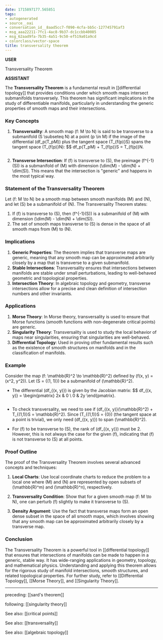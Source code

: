 ```yaml
---
date: 1715897177.565851
tags:
- autogenerated
- source__oai
- conversation_id__8aad5cc7-f090-4cfa-bb5c-127745791af3
- msg_aaa22211-7fc1-4ac8-9b37-dc1ccbb40085
- msg_62aad9fa-7b35-4a51-9c50-ef519a01a9cd
- colorclass/vector-space
title: transversality theorem
---
```


**USER**

Transversality Theorem


**ASSISTANT**

The **Transversality Theorem** is a fundamental result in [[differential topology]] that provides conditions under which smooth maps intersect submanifolds transversely. This theorem has significant implications in the study of differentiable manifolds, particularly in understanding the generic properties of smooth maps and their intersections.

### Key Concepts

1. **Transversality**: A smooth map \(f: M \to N\) is said to be transverse to a submanifold \(S \subseteq N\) at a point \(p \in M\) if the image of the differential \(df_p(T_pM)\) plus the tangent space \(T_{f(p)}S\) spans the tangent space \(T_{f(p)}N\):
   $$
   df_p(T_pM) + T_{f(p)}S = T_{f(p)}N.
   ```

2. **Transverse Intersection**: If \(f\) is transverse to \(S\), the preimage \(f^{-1}(S)\) is a submanifold of \(M\) with dimension \(\dim(M) - \dim(N) + \dim(S)\). This means that the intersection is "generic" and happens in the most typical way.

### Statement of the Transversality Theorem

Let \(f: M \to N\) be a smooth map between smooth manifolds \(M\) and \(N\), and let \(S\) be a submanifold of \(N\). The Transversality Theorem states:

1. If \(f\) is transverse to \(S\), then \(f^{-1}(S)\) is a submanifold of \(M\) with dimension \(\dim(M) - \dim(N) + \dim(S)\).
2. The set of smooth maps transverse to \(S\) is dense in the space of all smooth maps from \(M\) to \(N\).

### Implications

1. **Generic Properties**: The theorem implies that transverse maps are generic, meaning that any smooth map can be approximated arbitrarily closely by a map that is transverse to a given submanifold.
2. **Stable Intersections**: Transversality ensures that intersections between manifolds are stable under small perturbations, leading to well-behaved geometric and topological properties.
3. **Intersection Theory**: In algebraic topology and geometry, transverse intersections allow for a precise and clean definition of intersection numbers and other invariants.

### Applications

1. **Morse Theory**: In Morse theory, transversality is used to ensure that Morse functions (smooth functions with non-degenerate critical points) are generic.
2. **Singularity Theory**: Transversality is used to study the local behavior of maps near singularities, ensuring that singularities are well-behaved.
3. **Differential Topology**: Used in proving other fundamental results such as the existence of smooth structures on manifolds and in the classification of manifolds.

### Example

Consider the map \(f: \mathbb{R}^2 \to \mathbb{R}^2\) defined by \(f(x, y) = (x^2, y^2)\). Let \(S = \{(1, 1)\}\) be a submanifold of \(\mathbb{R}^2\). 

- The differential \(df_{(x, y)}\) is given by the Jacobian matrix:
  $$
  df_{(x, y)} = \begin{pmatrix}
  2x & 0 \\
  0 & 2y
  \end{pmatrix}.
  ```

- To check transversality, we need to see if \(df_{(x, y)}(\mathbb{R}^2) + T_{(1,1)}S = \mathbb{R}^2\). Since \(T_{(1,1)}S = \{0\}\) (the tangent space at a point is trivial), we only need \(df_{(x, y)}\) to span \(\mathbb{R}^2\).

- For \(f\) to be transverse to \(S\), the rank of \(df_{(x, y)}\) must be 2. However, this is not always the case for the given \(f\), indicating that \(f\) is not transverse to \(S\) at all points. 

### Proof Outline

The proof of the Transversality Theorem involves several advanced concepts and techniques:

1. **Local Charts**: Use local coordinate charts to reduce the problem to a local one where \(M\) and \(N\) are represented by open subsets of \(\mathbb{R}^m\) and \(\mathbb{R}^n\), respectively.

2. **Transversality Condition**: Show that for a given smooth map \(f: M \to N\), one can perturb \(f\) slightly to make it transverse to \(S\).

3. **Density Argument**: Use the fact that transverse maps form an open dense subset in the space of all smooth maps, which involves showing that any smooth map can be approximated arbitrarily closely by a transverse map.

### Conclusion

The Transversality Theorem is a powerful tool in [[differential topology]] that ensures that intersections of manifolds can be made to happen in a generic, stable way. It has wide-ranging applications in geometry, topology, and mathematical physics. Understanding and applying this theorem allows for the rigorous study of manifold intersections, smooth structures, and related topological properties. For further study, refer to [[Differential Topology]], [[Morse Theory]], and [[Singularity Theory]].


---

preceding: [[sard's theorem]]  


following: [[singularity theory]]

See also: [[critical points]]


See also: [[transversality]]


See also: [[algebraic topology]]